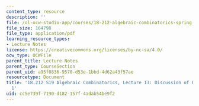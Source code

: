 ```yaml
---
content_type: resource
description: ''
file: /ol-ocw-studio-app/courses/18-212-algebraic-combinatorics-spring-2019/cc5e739f7190d182157f4adab54be9f2_MIT18_212S19_lec13.pdf
file_size: 164798
file_type: application/pdf
learning_resource_types:
- Lecture Notes
license: https://creativecommons.org/licenses/by-nc-sa/4.0/
ocw_type: OCWFile
parent_title: Lecture Notes
parent_type: CourseSection
parent_uid: a95f0836-9570-d53e-1bbd-4d62a43f57ae
resourcetype: Document
title: '18.212 S19 Algebraic Combinatorics, Lecture 13: Discussion of Problem Set
  1'
uid: cc5e739f-7190-d182-157f-4adab54be9f2
---
```

